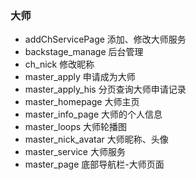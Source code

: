### 大师

- addChServicePage 添加、修改大师服务
- backstage_manage 后台管理
- ch_nick 修改昵称
- master_apply 申请成为大师
- master_apply_his 分页查询大师申请记录
- master_homepage 大师主页
- master_info_page 大师的个人信息
- master_loops 大师轮播图
- master_nick_avatar 大师昵称、头像
- master_service 大师服务
- master_page 底部导航栏-大师页面